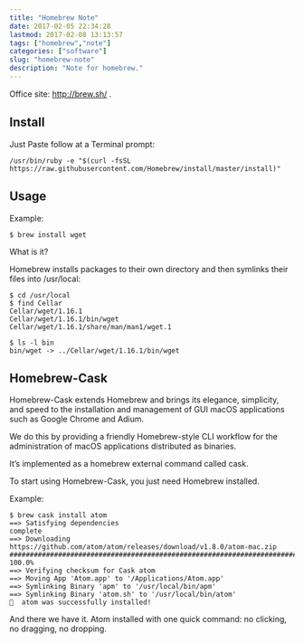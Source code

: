 ```yaml
---
title: "Homebrew Note"
date: 2017-02-05 22:34:28
lastmod: 2017-02-08 13:13:57
tags: ["homebrew","note"]
categories: ["software"]
slug: "homebrew-note"
description: "Note for homebrew."
---
```




Office site: <http://brew.sh/> .

Install
-------

Just Paste follow at a Terminal prompt:

    /usr/bin/ruby -e "$(curl -fsSL https://raw.githubusercontent.com/Homebrew/install/master/install)"

Usage
-----

Example:

    $ brew install wget

What is it?

Homebrew installs packages to their own directory and then symlinks
their files into /usr/local:

    $ cd /usr/local
    $ find Cellar
    Cellar/wget/1.16.1
    Cellar/wget/1.16.1/bin/wget
    Cellar/wget/1.16.1/share/man/man1/wget.1

    $ ls -l bin
    bin/wget -> ../Cellar/wget/1.16.1/bin/wget

Homebrew-Cask
-------------

Homebrew-Cask extends Homebrew and brings its elegance, simplicity, and
speed to the installation and management of GUI macOS applications such
as Google Chrome and Adium.

We do this by providing a friendly Homebrew-style CLI workflow for the
administration of macOS applications distributed as binaries.

It’s implemented as a homebrew external command called cask.

To start using Homebrew-Cask, you just need Homebrew installed.

Example:

    $ brew cask install atom
    ==> Satisfying dependencies
    complete
    ==> Downloading https://github.com/atom/atom/releases/download/v1.8.0/atom-mac.zip
    ######################################################################## 100.0%
    ==> Verifying checksum for Cask atom
    ==> Moving App 'Atom.app' to '/Applications/Atom.app'
    ==> Symlinking Binary 'apm' to '/usr/local/bin/apm'
    ==> Symlinking Binary 'atom.sh' to '/usr/local/bin/atom'
    🍺  atom was successfully installed!

And there we have it. Atom installed with one quick command: no
clicking, no dragging, no dropping.
